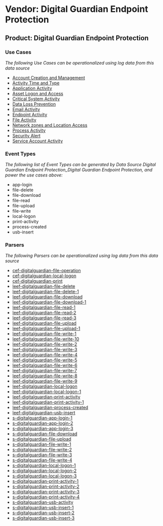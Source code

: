 Vendor: Digital Guardian Endpoint Protection
============================================
Product: Digital Guardian Endpoint Protection
---------------------------------------------

### Use Cases

_The following Use Cases can be operationalized using log data from this data source_

* [Account Creation and Management](../UseCases/usecase_account_creation_and_management.md)
* [Activity Time  and Type](../UseCases/usecase_activity_time__and_type.md)
* [Application Activity](../UseCases/usecase_application_activity.md)
* [Asset Logon and Access](../UseCases/usecase_asset_logon_and_access.md)
* [Critical System Activity](../UseCases/usecase_critical_system_activity.md)
* [Data Loss Prevention](../UseCases/usecase_data_loss_prevention.md)
* [Email Activity](../UseCases/usecase_email_activity.md)
* [Endpoint Activity](../UseCases/usecase_endpoint_activity.md)
* [File Activity](../UseCases/usecase_file_activity.md)
* [Network zones and Location Access](../UseCases/usecase_network_zones_and_location_access.md)
* [Process Activity](../UseCases/usecase_process_activity.md)
* [Security Alert](../UseCases/usecase_security_alert.md)
* [Service Account Activity](../UseCases/usecase_service_account_activity.md)


### Event Types

_The following list of Event Types can be generated by Data Source Digital Guardian Endpoint Protection_Digital Guardian Endpoint Protection, and power the use cases above:_

- app-login
- file-delete
- file-download
- file-read
- file-upload
- file-write
- local-logon
- print-activity
- process-created
- usb-insert


### Parsers

_The following Parsers can be operationalized using log data from this data source_

* [cef-digitalguardian-file-operation](../Parsers/parserContent_cef-digitalguardian-file-operation.md)
* [cef-digitalguardian-local-logon](../Parsers/parserContent_cef-digitalguardian-local-logon.md)
* [cef-digitalguardian-print](../Parsers/parserContent_cef-digitalguardian-print.md)
* [leef-digitalguardian-file-delete](../Parsers/parserContent_leef-digitalguardian-file-delete.md)
* [leef-digitalguardian-file-delete-1](../Parsers/parserContent_leef-digitalguardian-file-delete-1.md)
* [leef-digitalguardian-file-download](../Parsers/parserContent_leef-digitalguardian-file-download.md)
* [leef-digitalguardian-file-download-1](../Parsers/parserContent_leef-digitalguardian-file-download-1.md)
* [leef-digitalguardian-file-read-1](../Parsers/parserContent_leef-digitalguardian-file-read-1.md)
* [leef-digitalguardian-file-read-2](../Parsers/parserContent_leef-digitalguardian-file-read-2.md)
* [leef-digitalguardian-file-read-3](../Parsers/parserContent_leef-digitalguardian-file-read-3.md)
* [leef-digitalguardian-file-upload](../Parsers/parserContent_leef-digitalguardian-file-upload.md)
* [leef-digitalguardian-file-upload-1](../Parsers/parserContent_leef-digitalguardian-file-upload-1.md)
* [leef-digitalguardian-file-write-1](../Parsers/parserContent_leef-digitalguardian-file-write-1.md)
* [leef-digitalguardian-file-write-10](../Parsers/parserContent_leef-digitalguardian-file-write-10.md)
* [leef-digitalguardian-file-write-2](../Parsers/parserContent_leef-digitalguardian-file-write-2.md)
* [leef-digitalguardian-file-write-3](../Parsers/parserContent_leef-digitalguardian-file-write-3.md)
* [leef-digitalguardian-file-write-4](../Parsers/parserContent_leef-digitalguardian-file-write-4.md)
* [leef-digitalguardian-file-write-5](../Parsers/parserContent_leef-digitalguardian-file-write-5.md)
* [leef-digitalguardian-file-write-6](../Parsers/parserContent_leef-digitalguardian-file-write-6.md)
* [leef-digitalguardian-file-write-7](../Parsers/parserContent_leef-digitalguardian-file-write-7.md)
* [leef-digitalguardian-file-write-8](../Parsers/parserContent_leef-digitalguardian-file-write-8.md)
* [leef-digitalguardian-file-write-9](../Parsers/parserContent_leef-digitalguardian-file-write-9.md)
* [leef-digitalguardian-local-logon](../Parsers/parserContent_leef-digitalguardian-local-logon.md)
* [leef-digitalguardian-local-logon-1](../Parsers/parserContent_leef-digitalguardian-local-logon-1.md)
* [leef-digitalguardian-print-activity](../Parsers/parserContent_leef-digitalguardian-print-activity.md)
* [leef-digitalguardian-print-activity-1](../Parsers/parserContent_leef-digitalguardian-print-activity-1.md)
* [leef-digitalguardian-process-created](../Parsers/parserContent_leef-digitalguardian-process-created.md)
* [leef-digitalguardian-usb-insert](../Parsers/parserContent_leef-digitalguardian-usb-insert.md)
* [s-digitalguardian-app-login-1](../Parsers/parserContent_s-digitalguardian-app-login-1.md)
* [s-digitalguardian-app-login-2](../Parsers/parserContent_s-digitalguardian-app-login-2.md)
* [s-digitalguardian-app-login-3](../Parsers/parserContent_s-digitalguardian-app-login-3.md)
* [s-digitalguardian-file-download](../Parsers/parserContent_s-digitalguardian-file-download.md)
* [s-digitalguardian-file-upload](../Parsers/parserContent_s-digitalguardian-file-upload.md)
* [s-digitalguardian-file-write-1](../Parsers/parserContent_s-digitalguardian-file-write-1.md)
* [s-digitalguardian-file-write-2](../Parsers/parserContent_s-digitalguardian-file-write-2.md)
* [s-digitalguardian-file-write-3](../Parsers/parserContent_s-digitalguardian-file-write-3.md)
* [s-digitalguardian-file-write-4](../Parsers/parserContent_s-digitalguardian-file-write-4.md)
* [s-digitalguardian-local-logon-1](../Parsers/parserContent_s-digitalguardian-local-logon-1.md)
* [s-digitalguardian-local-logon-2](../Parsers/parserContent_s-digitalguardian-local-logon-2.md)
* [s-digitalguardian-local-logon-3](../Parsers/parserContent_s-digitalguardian-local-logon-3.md)
* [s-digitalguardian-print-activity-1](../Parsers/parserContent_s-digitalguardian-print-activity-1.md)
* [s-digitalguardian-print-activity-2](../Parsers/parserContent_s-digitalguardian-print-activity-2.md)
* [s-digitalguardian-print-activity-3](../Parsers/parserContent_s-digitalguardian-print-activity-3.md)
* [s-digitalguardian-print-activity-4](../Parsers/parserContent_s-digitalguardian-print-activity-4.md)
* [s-digitalguardian-usb-activity](../Parsers/parserContent_s-digitalguardian-usb-activity.md)
* [s-digitalguardian-usb-insert-1](../Parsers/parserContent_s-digitalguardian-usb-insert-1.md)
* [s-digitalguardian-usb-insert-2](../Parsers/parserContent_s-digitalguardian-usb-insert-2.md)
* [s-digitalguardian-usb-insert-3](../Parsers/parserContent_s-digitalguardian-usb-insert-3.md)
